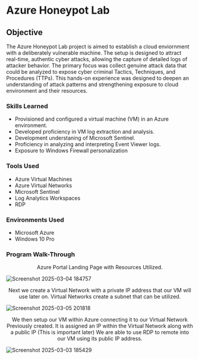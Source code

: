 # Azure Honeypot Lab 

## Objective 

The Azure Honeypot Lab project is aimed to establish a cloud enviornment with a deliberately vulnerable machine. The setup is designed to attract real-time, authentic cyber attacks, allowing the capture of detailed logs of attacker behavior. The primary focus was collect genuine attack data that could be analyzed to expose cyber criminal Tactics, Techniques, and Procedures (TTPs). This hands-on experience was designed to deepen an understanding of attack patterns and strengthening exposure to cloud environment and their resources. 

### Skills Learned

- Provisioned and configured a virtual machine (VM) in an Azure environment.
- Developed proficiency in VM log extraction and analysis.
- Development understaning of Microsoft Sentinel.
- Proficiency in analyzing and interpreting Event Viewer logs.
- Exposure to Windows Firewall personalization 

### Tools Used

- Azure Virtual Machines
- Azure Virtual Networks
- Microsoft Sentinel
- Log Analytics Workspaces
- RDP

### Environments Used

 - Microsoft Azure
 - Windows 10 Pro

  ### Program Walk-Through
  
<p align="center">
  Azure Portal Landing Page with Resources Utilized.
</p>

![Screenshot 2025-03-04 184757](https://github.com/user-attachments/assets/2d39b87c-30c6-4546-9ad7-7f1841e2950a)

<p align="center">
  Next we create a Virtual Network with a private IP address that our VM will use later on. Virtual Networks create a subnet that can be utilized. 
</p>

![Screenshot 2025-03-05 201818](https://github.com/user-attachments/assets/dc308fb8-ee1b-4792-9334-909718bc5817)

<p align="center">
  We then setup our VM within Azure connecting it to our Virtual Network Previously created.
  It is assigned an IP within the Virtual Network along with a public IP (This is important later)
  We are able to use RDP to remote into our VM using its public IP address.
</p>

![Screenshot 2025-03-03 185429](https://github.com/user-attachments/assets/402a66cb-b083-4de7-88c8-86b1bc49506e)


